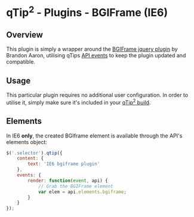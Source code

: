 # qTip<sup>2</sup> - Plugins - BGIFrame (IE6)

<a name="overview"></a>
## Overview
This plugin is simply a wrapper around the [BGIFrame jquery plugin](http://plugins.jquery.com/project/bgiframe) by Brandon Aaron,
utilising qTips [API events](../api.md) to keep the plugin updated and compatible.

<a name="usage"></a>
## Usage
This particular plugin requires no additional user configuration. In order to utilise it, simply make sure it's included in your [qTip<sup>2</sup> build](http://craigsworks.com/projects/qtip2/tutorials/github).

<a name="elements"></a>
## Elements
In IE6 <b>only</b>, the created BGIframe element is available through the API's elements object:

```js
$('.selector').qtip({
	content: {
		text: 'IE6 bgiframe plugin'
	},
	events: {
		render: function(event, api) {
			// Grab the BGIFrame element
			var elem = api.elements.bgiframe;
		}
	}
});
```
